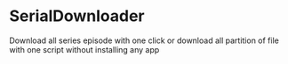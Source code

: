 # SerialDownloader
Download all series episode with one click or download all partition of file with one script without installing any app
